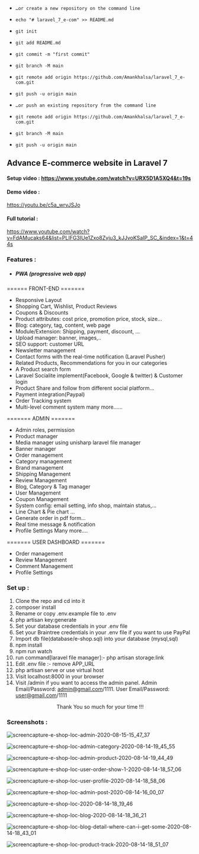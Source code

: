    *     …or create a new repository on the command line
   *     echo "# laravel_7_e-com" >> README.md
   *     git init
   *     git add README.md
   *     git commit -m "first commit"
   *     git branch -M main
   *     git remote add origin https://github.com/Amankhalsa/laravel_7_e-com.git
   *     git push -u origin main
   *     …or push an existing repository from the command line
   *     git remote add origin https://github.com/Amankhalsa/laravel_7_e-com.git
   *     git branch -M main
   *     git push -u origin main
## Advance E-commerce website in  Laravel 7


#### Setup video : https://www.youtube.com/watch?v=URX5D1A5XQ4&t=19s

#### Demo video :
https://youtu.be/c5a_wrvJSJo

#### Full tutorial :
https://www.youtube.com/watch?v=FdAMucaks64&list=PLIFG3IUe1Zxo8Zvju3_kJJvoKSaIP_SC_&index=1&t=44s



### Features :
- ##### PWA (progressive web app)
====== FRONT-END =======

- Responsive Layout
- Shopping Cart, Wishlist, Product Reviews
- Coupons & Discounts
- Product attributes: cost price, promotion price, stock, size...
- Blog: category, tag, content, web page 
- Module/Extension: Shipping, payment, discount, ...
- Upload manager: banner, images,..
- SEO support: customer URL
- Newsletter management
- Contact forms with the real-time notification (Laravel Pusher)
- Related Products, Recommendations for you in our categories
- A Product search form
- Laravel Socialite implement(Facebook, Google & twitter) & Customer login
- Product Share and follow from different social platform...
- Payment integration(Paypal)
- Order Tracking system
- Multi-level comment system
many more......

======= ADMIN =======

- Admin roles, permission
- Product manager
- Media manager using unisharp laravel file manager
- Banner manager
- Order management
- Category management
- Brand management
- Shipping Management
- Review Management
- Blog, Category & Tag manager
- User Management
- Coupon Management
- System config: email setting, info shop, maintain status,...
- Line Chart & Pie chart ...
- Generate order in pdf form...
- Real time message & notification
- Profile Settings
Many more....


======= USER DASHBOARD =======


- Order management
- Review Management
- Comment Management
- Profile Settings

### Set up :

1. Clone the repo and cd into it
2. composer install
3. Rename or copy .env.example file to .env
4. php artisan key:generate
5. Set your database credentials in your .env file
6. Set your Braintree credentials in your .env file if you want to use PayPal
7. Import db file(database/e-shop.sql) into your database (mysql,sql)
8. npm install
9. npm run watch
10. run command[laravel file manager]:-  php artisan storage:link
11. Edit .env file :- remove APP_URL
10. php artisan serve or use virtual host
11. Visit localhost:8000 in your browser
12. Visit /admin if you want to access the admin panel. Admin Email/Password: admin@gmail.com/1111. User Email/Password: user@gmail.com/1111

<p style="text-align:center">Thank You so much for your time !!!</p>


### Screenshots :
![screencapture-e-shop-loc-admin-2020-08-15-15_47_37](https://user-images.githubusercontent.com/29488275/90719413-13b82200-e2d4-11ea-8ca0-f0e5551c4c9d.png)

![screencapture-e-shop-loc-admin-category-2020-08-14-19_45_55](https://user-images.githubusercontent.com/29488275/90719470-3813fe80-e2d4-11ea-8f63-e6001855a945.png)

![screencapture-e-shop-loc-admin-product-2020-08-14-19_44_49](https://user-images.githubusercontent.com/29488275/90719534-61348f00-e2d4-11ea-8a81-409daee0ad94.png)

![screencapture-e-shop-loc-user-order-show-1-2020-08-14-18_57_06](https://user-images.githubusercontent.com/29488275/90719557-71e50500-e2d4-11ea-97cf-befb1d525643.png)

![screencapture-e-shop-loc-user-profile-2020-08-14-18_58_06](https://user-images.githubusercontent.com/29488275/90719563-7a3d4000-e2d4-11ea-9e6a-56caac13b146.png)

![screencapture-e-shop-loc-admin-post-2020-08-14-16_00_07](https://user-images.githubusercontent.com/29488275/90719572-81644e00-e2d4-11ea-9fe5-3325ab427f88.png)

![screencapture-e-shop-loc-2020-08-14-18_19_46](https://user-images.githubusercontent.com/29488275/90719631-a1940d00-e2d4-11ea-89a3-eb36960d687d.png)

![screencapture-e-shop-loc-blog-2020-08-14-18_36_21](https://user-images.githubusercontent.com/29488275/90719648-a8228480-e2d4-11ea-9c57-5ed7aef50e26.png)

![screencapture-e-shop-loc-blog-detail-where-can-i-get-some-2020-08-14-18_43_01](https://user-images.githubusercontent.com/29488275/90719658-ace73880-e2d4-11ea-9cb2-13f2b3b0c4d2.png)

![screencapture-e-shop-loc-product-track-2020-08-14-18_51_07](https://user-images.githubusercontent.com/29488275/90719682-bbcdeb00-e2d4-11ea-8e4e-7d6bfab1c421.png)



